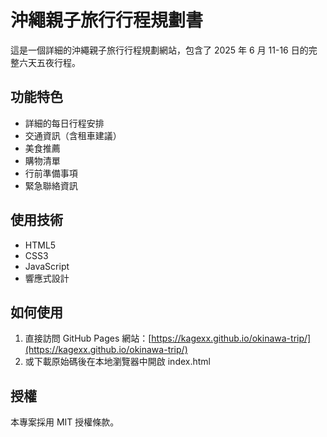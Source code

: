 # 沖繩親子旅行行程規劃書

這是一個詳細的沖繩親子旅行行程規劃網站，包含了 2025 年 6 月 11-16 日的完整六天五夜行程。

## 功能特色

- 詳細的每日行程安排
- 交通資訊（含租車建議）
- 美食推薦
- 購物清單
- 行前準備事項
- 緊急聯絡資訊

## 使用技術

- HTML5
- CSS3
- JavaScript
- 響應式設計

## 如何使用

1. 直接訪問 GitHub Pages 網站：[https://kagexx.github.io/okinawa-trip/](https://kagexx.github.io/okinawa-trip/)
2. 或下載原始碼後在本地瀏覽器中開啟 index.html

## 授權

本專案採用 MIT 授權條款。